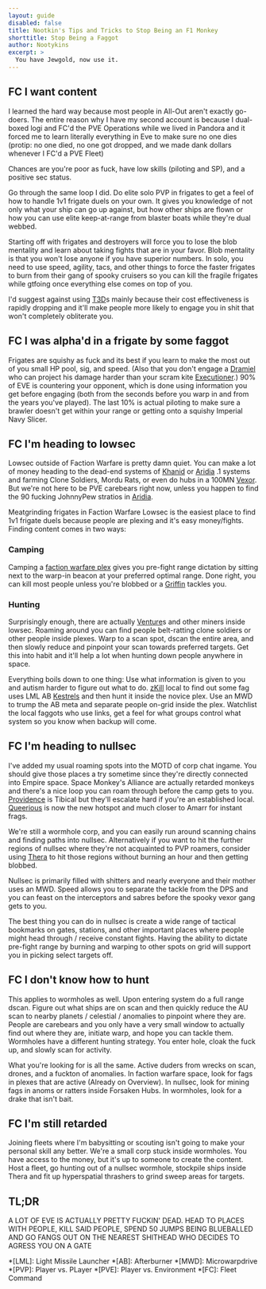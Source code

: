 ```yaml
---
layout: guide
disabled: false
title: Nootkin's Tips and Tricks to Stop Being an F1 Monkey
shorttitle: Stop Being a Faggot
author: Nootykins
excerpt: >
  You have Jewgold, now use it.
---
```


## FC I want content

I learned the hard way because most people in All-Out aren't exactly go-doers. The entire reason why I have my second account is because I dual-boxed logi and FC'd the PVE Operations while we lived in Pandora and it forced me to learn literally everything in Eve to make sure no one dies (protip: no one died, no one got dropped, and we made dank dollars whenever I FC'd a PVE Fleet)

Chances are you're poor as fuck, have low skills (piloting and SP), and a positive sec status.

Go through the same loop I did. Do elite solo PVP in frigates to get a feel of how to handle 1v1 frigate duels on your own. It gives you knowledge of not only what your ship can go up against, but how other ships are flown or how you can use elite keep-at-range from blaster boats while they're dual webbed.

Starting off with frigates and destroyers will force you to lose the blob mentality and learn about taking fights that are in your favor. Blob mentality is that you won't lose anyone if you have superior numbers. In solo, you need to use speed, agility, tacs, and other things to force the faster frigates to burn from their gang of spooky cruisers so you can kill the fragile frigates while gtfoing once everything else comes on top of you.

I'd suggest against using [T3D](http://wiki.eveuniversity.org/Category:Tactical_Destroyers)s mainly because their cost effectiveness is rapidly dropping and it'll make people more likely to engage you in shit that won't completely obliterate you.

## FC I was alpha'd in a frigate by some faggot

Frigates are squishy as fuck and its best if you learn to make the most out of you small HP pool, sig, and speed. (Also that you don't engage a [Dramiel](http://wiki.eveuniversity.org/Dramiel) who can project his damage harder than your scram kite [Executioner](http://wiki.eveuniversity.org/Executioner).) 90% of EVE is countering your opponent, which is done using information you get before engaging (both from the seconds before you warp in and from the years you've played). The last 10% is actual piloting to make sure a brawler doesn't get within your range or getting onto a squishy Imperial Navy Slicer.

## FC I'm heading to lowsec

Lowsec outside of Faction Warfare is pretty damn quiet. You can make a lot of money heading to the dead-end systems of [Khanid](http://evemaps.dotlan.net/map/Khanid) or [Aridia](http://evemaps.dotlan.net/map/Aridia) .1 systems and farming Clone Soldiers, Mordu Rats, or even do hubs in a 100MN [Vexor](http://wiki.eveuniversity.org/Vexor). But we're not here to be PVE carebears right now, unless you happen to find the 90 fucking JohnnyPew stratios in [Aridia](http://evemaps.dotlan.net/map/Aridia).

Meatgrinding frigates in Faction Warfare Lowsec is the easiest place to find 1v1 frigate duels because people are plexing and it's easy money/fights. Finding content comes in two ways:

### Camping

Camping a [faction warfare plex](http://wiki.eveuniversity.org/Factional_Warfare#Complexes) gives you pre-fight range dictation by sitting next to the warp-in beacon at your preferred optimal range. Done right, you can kill most people unless you're blobbed or a [Griffin](http://wiki.eveuniversity.org/Griffin) tackles you.

### Hunting

Surprisingly enough, there are actually [Venture](http://wiki.eveuniversity.org/Venture)s and other miners inside lowsec. Roaming around you can find people belt-ratting clone soldiers or other people inside plexes. Warp to a scan spot, dscan the entire area, and then slowly reduce and pinpoint your scan towards preferred targets. Get this into habit and it'll help a lot when hunting down people anywhere in space.

Everything boils down to one thing: Use what information is given to you and autism harder to figure out what to do. [zKill](https://zkillboard.com/) local to find out some fag uses LML AB [Kestrels](http://wiki.eveuniversity.org/Kestrel) and then hunt it inside the novice plex. Use an MWD to trump the AB meta and separate people on-grid inside the plex. Watchlist the local faggots who use links, get a feel for what groups control what system so you know when backup will come.

## FC I'm heading to nullsec

I've added my usual roaming spots into the MOTD of corp chat ingame. You should give those places a try sometime since they're directly connected into Empire space. Space Monkey's Alliance are actually retarded monkeys and there's a nice loop you can roam through before the camp gets to you. [Providence](http://evemaps.dotlan.net/map/Providence) is Tibical but they'll escalate hard if you're an established local. [Queerious](http://evemaps.dotlan.net/map/Querious) is now the new hotspot and much closer to Amarr for instant frags.

We're still a wormhole corp, and you can easily run around scanning chains and finding paths into nullsec. Alternatively if you want to hit the further regions of nullsec where they're not acquainted to PVP roamers, consider using [Thera](http://www.eve-scout.com/) to hit those regions without burning an hour and then getting blobbed.

Nullsec is primarily filled with shitters and nearly everyone and their mother uses an MWD. Speed allows you to separate the tackle from the DPS and you can feast on the interceptors and sabres before the spooky vexor gang gets to you.

The best thing you can do in nullsec is create a wide range of tactical bookmarks on gates, stations, and other important places where people might head through / receive constant fights. Having the ability to dictate pre-fight range by burning and warping to other spots on grid will support you in picking select targets off.

## FC I don't know how to hunt

This applies to wormholes as well. Upon entering system do a full range dscan. Figure out what ships are on scan and then quickly reduce the AU scan to nearby planets / celestial / anomalies to pinpoint where they are. People are carebears and you only have a very small window to actually find out where they are, initiate warp, and hope you can tackle them. Wormholes have a different hunting strategy. You enter hole, cloak the fuck up, and slowly scan for activity.

What you're looking for is all the same. Active duders from wrecks on scan, drones, and a fuckton of anomalies. In faction warfare space, look for fags in plexes that are active (Already on Overview). In nullsec, look for mining fags in anoms or ratters inside Forsaken Hubs. In wormholes, look for a drake that isn't bait.

## FC I'm still retarded

Joining fleets where I'm babysitting or scouting isn't going to make your personal skill any better. We're a small corp stuck inside wormholes. You have access to the money, but it's up to someone to create the content. Host a fleet, go hunting out of a nullsec wormhole, stockpile ships inside Thera and fit up hyperspatial thrashers to grind sweep areas for targets.

## TL;DR

A LOT OF EVE IS ACTUALLY PRETTY FUCKIN' DEAD. HEAD TO PLACES WITH PEOPLE, KILL SAID PEOPLE, SPEND 50 JUMPS BEING BLUEBALLED AND GO FANGS OUT ON THE NEAREST SHITHEAD WHO DECIDES TO AGRESS YOU ON A GATE

*[LML]: Light Missile Launcher
*[AB]: Afterburner
*[MWD]: Microwarpdrive
*[PVP]: Player vs. PLayer
*[PVE]: Player vs. Environment
*[FC]: Fleet Command
